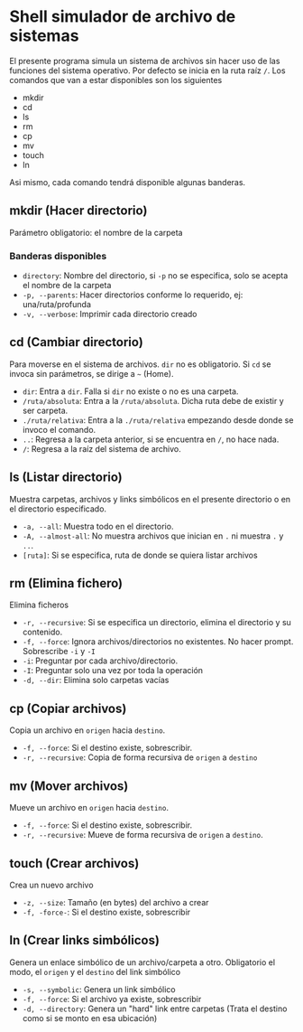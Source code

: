 # Shell simulador de archivo de sistemas

El presente programa simula un sistema de archivos sin hacer uso de las funciones del sistema operativo.
Por defecto se inicia en la ruta raíz `/`.
Los comandos que van a estar disponibles son los siguientes

- mkdir
- cd
- ls
- rm
- cp
- mv
- touch
- ln

Asi mismo, cada comando tendrá disponible algunas banderas.

## mkdir (Hacer directorio)

Parámetro obligatorio: el nombre de la carpeta

### Banderas disponibles

- `directory`: Nombre del directorio, si `-p` no se especifica, solo se acepta el nombre de la carpeta
- `-p, --parents`: Hacer directorios conforme lo requerido, ej: una/ruta/profunda
- `-v, --verbose`: Imprimir cada directorio creado

## cd (Cambiar directorio)

Para moverse en el sistema de archivos.
`dir` no es obligatorio. Si `cd` se invoca sin parámetros, se dirige a `~` (Home).

- `dir`: Entra a `dir`. Falla si `dir` no existe o no es una carpeta.
- `/ruta/absoluta`: Entra a la `/ruta/absoluta`. Dicha ruta debe de existir y ser carpeta.
- `./ruta/relativa`: Entra a la `./ruta/relativa` empezando desde donde se invoco el comando.
- `..`: Regresa a la carpeta anterior, si se encuentra en `/`, no hace nada.
- `/`: Regresa a la raíz del sistema de archivo.

## ls (Listar directorio)

Muestra carpetas, archivos y links simbólicos en el presente directorio o en el directorio especificado.

- `-a, --all`: Muestra todo en el directorio.
- `-A, --almost-all`: No muestra archivos que inician en `.` ni muestra `.` y `..`.
- `[ruta]`: Si se especifica, ruta de donde se quiera listar archivos

## rm (Elimina fichero)

Elimina ficheros

- `-r, --recursive`: Si se especifica un directorio, elimina el directorio y su contenido.
- `-f, --force`: Ignora archivos/directorios no existentes. No hacer prompt. Sobrescribe `-i` y `-I`
- `-i`: Preguntar por cada archivo/directorio.
- `-I`: Preguntar solo una vez por toda la operación
- `-d, --dir`: Elimina solo carpetas vacías

## cp (Copiar archivos)

Copia un archivo en `origen` hacia `destino`.

- `-f, --force`: Si el destino existe, sobrescribir.
- `-r, --recursive`: Copia de forma recursiva de `origen` a `destino`

## mv (Mover archivos)

Mueve un archivo en `origen` hacia `destino`.

- `-f, --force`: Si el destino existe, sobrescribir.
- `-r, --recursive`: Mueve de forma recursiva de `origen` a `destino`.

## touch (Crear archivos)

Crea un nuevo archivo

- `-z, --size`: Tamaño (en bytes) del archivo a crear
- `-f, -force-`: Si el destino existe, sobrescribir

## ln (Crear links simbólicos)

Genera un enlace simbólico de un archivo/carpeta a otro.
Obligatorio el modo, el `origen` y el `destino` del link simbólico

- `-s, --symbolic`: Genera un link simbólico
- `-f, --force`: Si el archivo ya existe, sobrescribir
- `-d, --directory`: Genera un "hard" link entre carpetas (Trata el destino como si se monto en esa ubicación)
